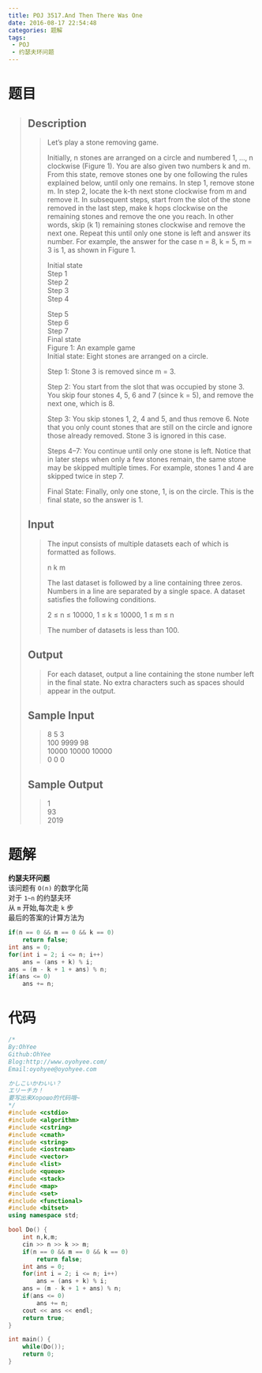 ```yaml
---
title: POJ 3517.And Then There Was One
date: 2016-08-17 22:54:48
categories: 题解
tags: 
 - POJ
 - 约瑟夫环问题
---
```

# 题目
> 
> ## Description  
>>   
>> Let’s play a stone removing game.  
>>   
>> Initially, n stones are arranged on a circle and numbered 1, …, n clockwise (Figure 1). You are also given two numbers k and m. From this state, remove stones one by one following the rules explained below, until only one remains. In step 1, remove stone m. In step 2, locate the k-th next stone clockwise from m and remove it. In subsequent steps, start from the slot of the stone removed in the last step, make k hops clockwise on the remaining stones and remove the one you reach. In other words, skip (k   1) remaining stones clockwise and remove the next one. Repeat this until only one stone is left and answer its number. For example, the answer for the case n = 8, k = 5, m = 3 is 1, as shown in Figure 1.  
>>   
>>   
>> Initial state      
>> Step 1      
>> Step 2      
>> Step 3      
>> Step 4  
>>   
>> Step 5      
>> Step 6      
>> Step 7      
>> Final state      
>> Figure 1: An example game  
>> Initial state: Eight stones are arranged on a circle.  
>>   
>> Step 1: Stone 3 is removed since m = 3.  
>>   
>> Step 2: You start from the slot that was occupied by stone 3. You skip four stones 4, 5, 6 and 7 (since k = 5), and remove the next one, which is 8.  
>>   
>> Step 3: You skip stones 1, 2, 4 and 5, and thus remove 6. Note that you only count stones that are still on the circle and ignore those already removed. Stone 3 is ignored in this case.  
>>   
>> Steps 4–7: You continue until only one stone is left. Notice that in later steps when only a few stones remain, the same stone may be skipped multiple times. For example, stones 1 and 4 are skipped twice in step 7.  
>>   
>> Final State: Finally, only one stone, 1, is on the circle. This is the final state, so the answer is 1.  
>>   
>> <!--more-->  
> 
> ## Input  
>>   
>> The input consists of multiple datasets each of which is formatted as follows.  
>>   
>> n k m  
>>   
>> The last dataset is followed by a line containing three zeros. Numbers in a line are separated by a single space. A dataset satisfies the following conditions.  
>>   
>> 2 ≤ n ≤ 10000, 1 ≤ k ≤ 10000, 1 ≤ m ≤ n  
>>   
>> The number of datasets is less than 100.  
>>   
> 
> ## Output  
>>   
>> For each dataset, output a line containing the stone number left in the final state. No extra characters such as spaces should appear in the output.  
>>   
> 
> ## Sample Input  
>>   
>> 8 5 3  
>> 100 9999 98  
>> 10000 10000 10000  
>> 0 0 0  
> 
> ## Sample Output  
>>   
>> 1  
>> 93  
>> 2019  


# 题解

**约瑟夫环问题**  
该问题有 `O(n)` 的数学化简  
对于 `1~n` 的约瑟夫环  
从 `m` 开始,每次走 `k` 步  
最后的答案的计算方法为  

```cpp 约瑟夫环问题  
if(n == 0 && m == 0 && k == 0)
    return false;
int ans = 0;
for(int i = 2; i <= n; i++)
    ans = (ans + k) % i;
ans = (m - k + 1 + ans) % n;
if(ans <= 0)
    ans += n;
```

# 代码
```cpp And Then There Was One https://github.com/OhYee/sourcecode/tree/master/ACM 代码备份
/*
By:OhYee
Github:OhYee
Blog:http://www.oyohyee.com/
Email:oyohyee@oyohyee.com

かしこいかわいい？
エリーチカ！
要写出来Хорошо的代码哦~
*/
#include <cstdio>
#include <algorithm>
#include <cstring>
#include <cmath>
#include <string>
#include <iostream>
#include <vector>
#include <list>
#include <queue>
#include <stack>
#include <map>
#include <set>
#include <functional>
#include <bitset>
using namespace std;

bool Do() {
    int n,k,m;
    cin >> n >> k >> m;
    if(n == 0 && m == 0 && k == 0)
        return false;
    int ans = 0;
    for(int i = 2; i <= n; i++)
        ans = (ans + k) % i;
    ans = (m - k + 1 + ans) % n;
    if(ans <= 0)
        ans += n;
    cout << ans << endl;
    return true;
}

int main() {
    while(Do());
    return 0;
}
```